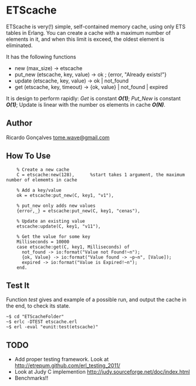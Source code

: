 ETScache
=======

ETScache is very(!) simple, self-contained memory cache, using only ETS tables in Erlang. You can create a cache with a maximum number of elements in it, and when this limit is exceed, the oldest element is eliminated.

It has the following functions

*	new (max_size) -> etscache
*	put_new (etscache, key, value) -> ok ; {error, "Already exists!"}
*	update (etscache, key, value) -> ok | not_found
*	get (etscache, key, timeout) -> {ok, value} | not_found | expired


It is design to perform rapidly: _Get_ is constant **_O(1)_**; _Put\_New_ is constant **_O(1)_**; Update is linear with the number os elements in cache **_O(N)_**.

Author
------

Ricardo Gonçalves <tome.wave@gmail.com>

How To Use
----------

		% Create a new cache
        C = etscache:new(128),      %start takes 1 argument, the maximum number of elememts in cache

		% Add a key/value
		ok = etscache:put_new(C, key1, "v1"), 
		
		% put_new only adds new values
		{error,_} = etscache:put_new(C, key1, "cenas"), 
		
		% Update an existing value
		etscache:update(C, key1, "v11"), 
		
		% Get the value for some key
        Milliseconds = 10000
        case etscache:get(C, key1, Milliseconds) of
          not_found -> io:format("Value not Found!~n");
          {ok, Value} -> io:format("Value found -> ~p~n", [Value]);
          expired -> io:format("Value is Expired!~n");
        end.


Test It
-------

Function _test_ gives and example of a possible run, and output the cache in the end, to check its state.

	~$ cd "ETScacheFolder"
	~$ erlc -DTEST etscache.erl 
	~$ erl -eval "eunit:test(etscache)"
	
	
TODO
----

*	Add proper testing framework. Look at <http://etrepum.github.com/erl_testing_2011/>
*	Look at Judy C implemention http://judy.sourceforge.net/doc/index.html
*	Benchmarks!!
